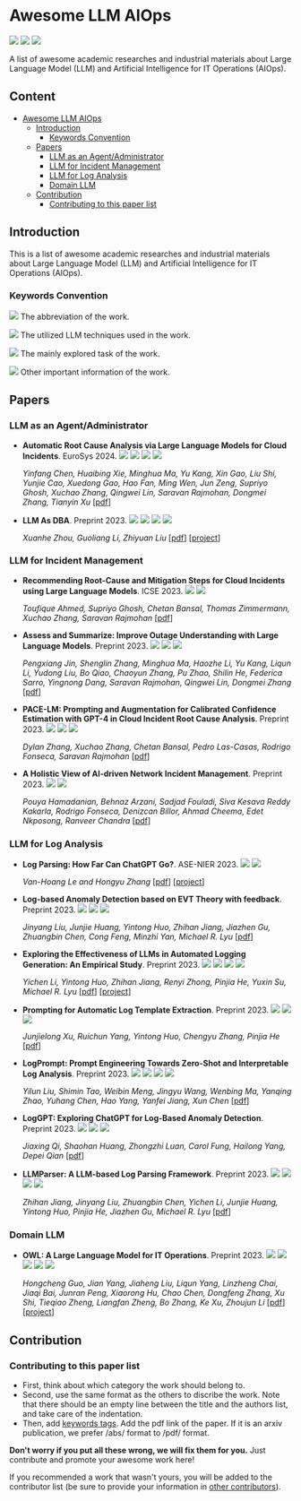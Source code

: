 # Awesome LLM AIOps
![](https://img.shields.io/github/last-commit/Jun-jie-Huang/awesome-LLM-AIOps?color=blue) ![](https://img.shields.io/badge/PaperNumber-14-brightgreen) ![](https://img.shields.io/badge/PRs-Welcome-red) 


A list of awesome academic researches and industrial materials about Large Language Model (LLM) and Artificial Intelligence for IT Operations (AIOps).


## Content
- [Awesome LLM AIOps](#awesome-llm-aiops)
  - [Introduction](#introduction)
    - [Keywords Convention](#keywords-convention)
  - [Papers](#papers)
    - [LLM as an Agent/Administrator](#llm-as-an-agentadministrator)
    - [LLM for Incident Management](#llm-for-incident-management)
    - [LLM for Log Analysis](#llm-for-log-analysis)
    - [Domain LLM](#domain-llm)
  - [Contribution](#contribution)
    - [Contributing to this paper list](#contributing-to-this-paper-list)

## Introduction

This is a list of awesome academic researches and industrial materials about Large Language Model (LLM) and Artificial Intelligence for IT Operations (AIOps).

### Keywords Convention

![](https://img.shields.io/badge/ChatGPT-blue) The abbreviation of the work.

![](https://img.shields.io/badge/Prompting-red) The utilized LLM techniques used in the work.

![](https://img.shields.io/badge/Root_Cause_Analysis-brown) The mainly explored task of the work.

![](https://img.shields.io/badge/Other-green) Other important information of the work.


## Papers
### LLM as an Agent/Administrator

- **Automatic Root Cause Analysis via Large Language Models for Cloud Incidents**. EuroSys 2024. ![](https://img.shields.io/badge/RCACopilot-blue) ![](https://img.shields.io/badge/Prompting(CoT)-red)  ![](https://img.shields.io/badge/System-green) ![](https://img.shields.io/badge/RCA_Classification-brown)

  *Yinfang Chen, Huaibing Xie, Minghua Ma, Yu Kang, Xin Gao, Liu Shi, Yunjie Cao, Xuedong Gao, Hao Fan, Ming Wen, Jun Zeng, Supriyo Ghosh, Xuchao Zhang, Qingwei Lin, Saravan Rajmohan, Dongmei Zhang, Tianyin Xu* [[pdf](https://arxiv.org/pdf/2305.15778.pdf)] 

- **LLM As DBA**. Preprint 2023. ![](https://img.shields.io/badge/D_Bot-blue) ![](https://img.shields.io/badge/Prompting(Tree_of_Thought)-red) ![](https://img.shields.io/badge/System-green) ![](https://img.shields.io/badge/DB_Administor-brown)

  *Xuanhe Zhou, Guoliang Li, Zhiyuan Liu* [[pdf](https://arxiv.org/pdf/2308.05481.pdf)] [[project](https://github.com/TsinghuaDatabaseGroup/DB-GPT)] 

### LLM for Incident Management

- **Recommending Root-Cause and Mitigation Steps for Cloud Incidents using Large Language Models**. ICSE 2023. ![](https://img.shields.io/badge/Finetuning-red) ![](https://img.shields.io/badge/RCA_Generation-brown)

  *Toufique Ahmed, Supriyo Ghosh, Chetan Bansal, Thomas Zimmermann, Xuchao Zhang, Saravan Rajmohan* [[pdf](https://arxiv.org/pdf/2301.03797.pdf)] 


- **Assess and Summarize: Improve Outage Understanding with Large Language Models**. Preprint 2023. ![](https://img.shields.io/badge/Oasis-blue) ![](https://img.shields.io/badge/Finetuning-red) ![](https://img.shields.io/badge/Outage_Summarization-brown)

  *Pengxiang Jin, Shenglin Zhang, Minghua Ma, Haozhe Li, Yu Kang, Liqun Li, Yudong Liu, Bo Qiao, Chaoyun Zhang, Pu Zhao, Shilin He, Federica Sarro, Yingnong Dang, Saravan Rajmohan, Qingwei Lin, Dongmei Zhang* [[pdf](https://arxiv.org/pdf/2305.18084.pdf)] 


- **PACE-LM: Prompting and Augmentation for Calibrated Confidence Estimation with GPT-4 in Cloud Incident Root Cause Analysis**. Preprint 2023. ![](https://img.shields.io/badge/PACE_LM-blue) ![](https://img.shields.io/badge/Prompting(ICL)-red) ![](https://img.shields.io/badge/RCA_Confidence_Estimation-brown)

  *Dylan Zhang, Xuchao Zhang, Chetan Bansal, Pedro Las-Casas, Rodrigo Fonseca, Saravan Rajmohan* [[pdf](https://arxiv.org/pdf/2309.05833.pdf)] 

- **A Holistic View of AI-driven Network Incident Management**. Preprint  2023.  ![](https://img.shields.io/badge/Incident_Lifecycle-brown) ![](https://img.shields.io/badge/Analysis-green)

  *Pouya Hamadanian, Behnaz Arzani, Sadjad Fouladi, Siva Kesava Reddy Kakarla, Rodrigo Fonseca, Denizcan Billor, Ahmad Cheema, Edet Nkposong, Ranveer Chandra* [[pdf](https://www.microsoft.com/en-us/research/uploads/prod/2023/09/LLM4IcMs___HotNets__23-6.pdf)] 

### LLM for Log Analysis

- **Log Parsing: How Far Can ChatGPT Go?**. ASE-NIER 2023. ![](https://img.shields.io/badge/Prompting-red) ![](https://img.shields.io/badge/Log_Parsing-brown)

  *Van-Hoang Le and Hongyu Zhang* [[pdf](https://arxiv.org/pdf/2306.01590.pdf)] [[project](https://github.com/LogIntelligence/log-analytics-chatgpt)]


- **Log-based Anomaly Detection based on EVT Theory with feedback**. Preprint 2023. ![](https://img.shields.io/badge/LLMParser-blue) ![](https://img.shields.io/badge/Prompting-red) ![](https://img.shields.io/badge/LogAD-brown)

  *Jinyang Liu, Junjie Huang, Yintong Huo, Zhihan Jiang, Jiazhen Gu, Zhuangbin Chen, Cong Feng, Minzhi Yan, Michael R. Lyu* [[pdf](https://arxiv.org/pdf/2306.05032.pdf)] 

- **Exploring the Effectiveness of LLMs in Automated Logging Generation: An Empirical Study**. Preprint 2023. ![](https://img.shields.io/badge/LogBench-blue) ![](https://img.shields.io/badge/Prompting-red) ![](https://img.shields.io/badge/Logging-brown) ![](https://img.shields.io/badge/Analysis-green)

  *Yichen Li, Yintong Huo, Zhihan Jiang, Renyi Zhong, Pinjia He, Yuxin Su, Michael R. Lyu* [[pdf](https://arxiv.org/pdf/2307.05950.pdf)] [[project](https://github.com/LogStudySE/LogStudy)] 

- **Prompting for Automatic Log Template Extraction**. Preprint 2023. ![](https://img.shields.io/badge/LogDiv-blue) ![](https://img.shields.io/badge/Prompting-red) ![](https://img.shields.io/badge/Log_Parsing-brown)

  *Junjielong Xu, Ruichun Yang, Yintong Huo, Chengyu Zhang, Pinjia He* [[pdf](https://arxiv.org/pdf/2307.09950.pdf)] 

- **LogPrompt: Prompt Engineering Towards Zero-Shot and Interpretable Log Analysis**. Preprint 2023. ![](https://img.shields.io/badge/LogPrompt-blue) ![](https://img.shields.io/badge/Prompting-red) ![](https://img.shields.io/badge/LogAD-brown) ![](https://img.shields.io/badge/Log_Parsing-brown)

  *Yilun Liu, Shimin Tao, Weibin Meng, Jingyu Wang, Wenbing Ma, Yanqing Zhao, Yuhang Chen, Hao Yang, Yanfei Jiang, Xun Chen* [[pdf](https://arxiv.org/pdf/2308.07610.pdf)]

- **LogGPT: Exploring ChatGPT for Log-Based Anomaly Detection**. Preprint 2023. ![](https://img.shields.io/badge/LogGPT-blue) ![](https://img.shields.io/badge/Prompting-red) ![](https://img.shields.io/badge/LogAD-brown)

  *Jiaxing Qi, Shaohan Huang, Zhongzhi Luan, Carol Fung, Hailong Yang, Depei Qian* [[pdf](https://arxiv.org/pdf/2309.01189.pdf)] 

- **LLMParser: A LLM-based Log Parsing Framework**. Preprint 2023. ![](https://img.shields.io/badge/LLMParser-blue) ![](https://img.shields.io/badge/Prompting(ICL)-red) ![](https://img.shields.io/badge/Cache-red) ![](https://img.shields.io/badge/Log_Parsing-brown)

  *Zhihan Jiang, Jinyang Liu, Zhuangbin Chen, Yichen Li, Junjie Huang, Yintong Huo, Pinjia He, Jiazhen Gu, Michael R. Lyu* [[pdf](https://arxiv.org/pdf/2310.01796.pdf)] 

### Domain LLM

- **OWL: A Large Language Model for IT Operations**. Preprint 2023. ![](https://img.shields.io/badge/OWL-blue) ![](https://img.shields.io/badge/Instrcuction_Tuning-red) ![](https://img.shields.io/badge/LogAD-brown) ![](https://img.shields.io/badge/Log_Parsing-brown) ![](https://img.shields.io/badge/Domain_LLM-green)

  *Hongcheng Guo, Jian Yang, Jiaheng Liu, Liqun Yang, Linzheng Chai, Jiaqi Bai, Junran Peng, Xiaorong Hu, Chao Chen, Dongfeng Zhang, Xu Shi, Tieqiao Zheng, Liangfan Zheng, Bo Zhang, Ke Xu, Zhoujun Li* [[pdf](https://arxiv.org/pdf/2309.09298.pdf)] [[project](https://github.com/HC-Guo/Owl)] 



## Contribution

### Contributing to this paper list

- First, think about which category the work should belong to.
- Second, use the same format as the others to discribe the work. Note that there should be an empty line between the title and the authors list, and take care of the indentation.
- Then, add [keywords tags](https://github.com/Jun-jie-Huang/awesome-LLM-AIOps/blob/main/README.md#keywords-convention). Add the pdf link of the paper. If it is an arxiv publication, we prefer /abs/ format to /pdf/ format.

**Don't worry if you put all these wrong, we will fix them for you.** Just contribute and promote your awesome work here!

If you recommended a work that wasn't yours, you will be added to the contributor list (be sure to provide your information in [other contributors](https://github.com/Jun-jie-Huang/awesome-LLM-AIOps/blob/main/README.md#other-contributors)).

